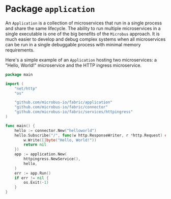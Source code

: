 # Package `application`

An `Application` is a collection of microservices that run in a single process and share the same lifecycle. The ability to run multiple microservices in a single executable is one of the big benefits of the `Microbus` approach. It is much easier to develop and debug complex systems when all microservices can be run in a single debuggable process with minimal memory requirements.
 
Here's a simple example of an `Application` hosting two microservices: a "Hello, World!" microservice and the HTTP ingress microservice.

```go
package main

import (
	"net/http"
	"os"

	"github.com/microbus-io/fabric/application"
	"github.com/microbus-io/fabric/connector"
	"github.com/microbus-io/fabric/services/httpingress"
)

func main() {
	hello := connector.New("helloworld")
	hello.Subscribe("/", func(w http.ResponseWriter, r *http.Request) error {
		w.Write([]byte("Hello, World!"))
		return nil
	})
	app := application.New(
		httpingress.NewService(),
		hello,
	)
	err := app.Run()
	if err != nil {
		os.Exit(-1)
	}
}
```
